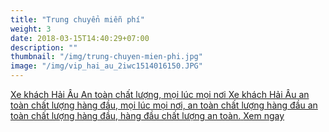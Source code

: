 ```yaml
---
title: "Trung chuyển miễn phí"
weight: 3
date: 2018-03-15T14:40:29+07:00
description: ""
thumbnail: "/img/trung-chuyen-mien-phi.jpg"
image: "/img/vip_hai_au_2iwc1514016150.JPG"
---
```

<a href="/vip-hai-au-hai-phong-ha-noi/" class="dn db-l link">
	<p class="dib db-l t0 l0 w-80 w-30-l w-5-l tc tl-l vxr-blue db mt4 mt5-l bg-blue o-90 ba br2 pa3 pointer">
	    <span class="f3 f2-l db white">Xe khách Hải Âu</span>
	    <span class="f3 f2-l white db mt2 tc tj-l">An toàn chất lượng, mọi lúc mọi nơi</span>
	    <span class="f6 dn db-l mt2 tj white">Xe khách Hải Âu an toàn chất lượng hàng đầu, mọi lúc mọi nơi, an toàn chất lượng hàng đầu an toàn chất lượng hàng đầu, hàng đầu chất lượng an toàn.</span>
	    <span class="db w4 bg-cta black pa2 br2 mt3 tc o-100">Xem ngay</span>
   </p>
</a>